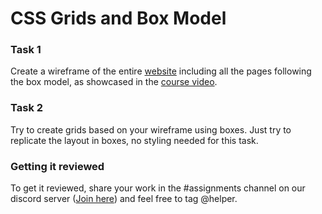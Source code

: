 # CSS Grids and Box Model
### Task 1
Create a wireframe of the entire [website](https://virtualtechschool.org) including all the pages following the box model, as showcased in the [course video](https://www.youtube.com/watch?v=WEZJvQf3nH0&list=PL2kSRH_DmWVbKFpYn3drI8Qf66ZpvZ_3L&index=4). 
### Task 2
Try to create grids based on your wireframe using boxes. Just try to replicate the layout in boxes, no styling needed for this task.
### Getting it reviewed
To get it reviewed, share your work in the #assignments channel on our discord server ([Join here](https://discord.gg/EYB8tQxjxH)) and feel free to tag @helper.
